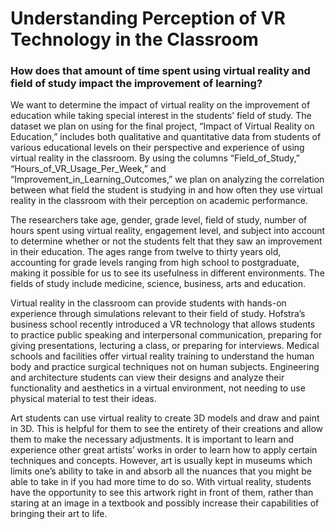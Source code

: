 # Understanding Perception of VR Technology in the Classroom
### How does that amount of time spent using virtual reality and field of study impact the improvement of learning?

We want to determine the impact of virtual reality on the improvement of education while taking special interest in the students’ field of study. The dataset we plan on using for the final project, “Impact of Virtual Reality on Education,” includes both qualitative and quantitative data from students of various educational levels on their perspective and experience of using virtual reality in the classroom. By using the columns “Field_of_Study,” “Hours_of_VR_Usage_Per_Week,” and “Improvement_in_Learning_Outcomes,” we plan on analyzing the correlation between what field the student is studying in and how often they use virtual reality in the classroom with their perception on academic performance.

The researchers take age, gender, grade level, field of study, number of hours spent using virtual reality, engagement level, and subject into account to determine whether or not the students felt that they saw an improvement in their education. The ages range from twelve to thirty years old, accounting for grade levels ranging from high school to postgraduate, making it possible for us to see its usefulness in different environments. The fields of study include medicine, science, business, arts and education.

Virtual reality in the classroom can provide students with hands-on experience through simulations relevant to their field of study. Hofstra’s business school recently introduced a VR technology that allows students to practice public speaking and interpersonal communication, preparing for giving presentations, lecturing a class, or preparing for interviews. Medical schools and facilities offer virtual reality training to understand the human body and practice surgical techniques not on human subjects. Engineering and architecture students can view their designs and analyze their functionality and aesthetics in a virtual environment, not needing to use physical material to test their ideas.

Art students can use virtual reality to create 3D models and draw and paint in 3D. This is helpful for them to see the entirety of their creations and allow them to make the necessary adjustments. It is important to learn and experience other great artists’ works in order to learn how to apply certain techniques and concepts. However, art is usually kept in museums which limits one’s ability to take in and absorb all the nuances that you might be able to take in if you had more time to do so. With virtual reality, students have the opportunity to see this artwork right in front of them, rather than staring at an image in a textbook and possibly increase their capabilities of bringing their art to life. 

